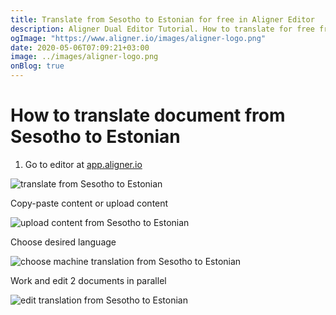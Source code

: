 ```yaml
---
title: Translate from Sesotho to Estonian for free in Aligner Editor
description: Aligner Dual Editor Tutorial. How to translate for free from Sesotho to Estonian. Aligner is multilingual document management platform. 
ogImage: "https://www.aligner.io/images/aligner-logo.png"
date: 2020-05-06T07:09:21+03:00
image: ../images/aligner-logo.png
onBlog: true
---
```


# How to translate document from Sesotho to Estonian

1. Go to editor at [app.aligner.io](https://app.aligner.io "Aligner App web page")

![translate from Sesotho to Estonian](../aligner-blank-editor.png "translate from Sesotho to Estonian")

Copy-paste content or upload content

![upload content from Sesotho to Estonian](../aligner-uploaded-document.png "upload content from Sesotho to Estonian")

Choose desired language

![choose machine translation from Sesotho to Estonian](../aligner-language-dropdown.png "choose machine translation from Sesotho to Estonian")

Work and edit 2 documents in parallel

![edit translation from Sesotho to Estonian](../aligner-double-sitded-editor.png "edit translation from Sesotho to Estonian")

